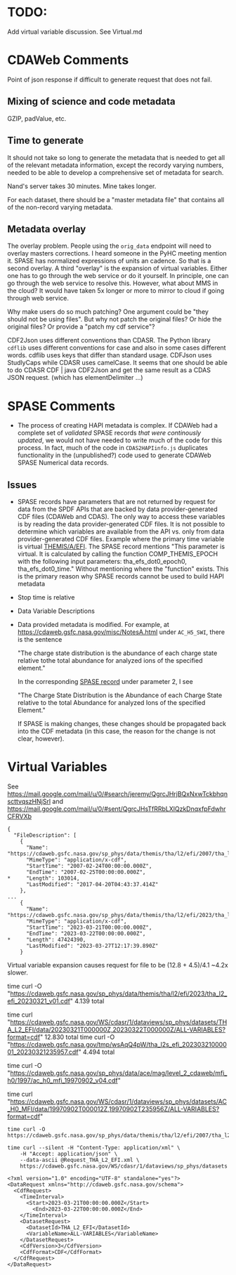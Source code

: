 # TODO:

Add virtual variable discussion. See Virtual.md

# CDAWeb Comments

Point of json response if difficult to generate request that does not fail.

## Mixing of science and code metadata

GZIP, padValue, etc.

## Time to generate

It should not take so long to generate the metadata that is needed to get 
all of the relevant metadata information, except the recordy varying numbers,
needed to be able to develop a comprehensive set of metadata for search.

Nand's server takes 30 minutes. Mine takes longer. 

For each dataset, there should be a "master metadata file" that contains
all of the non-record varying metadata.

## Metadata overlay

The overlay problem. People using the `orig_data` endpoint will need to overlay
masters corrections. I heard someone in the PyHC meeting mention it. SPASE has
normalized expressions of units an cadence. So that is a second overlay. A 
third "overlay" is the expansion of virtual variables. Either one has to go
through the web service or do it yourself. In principle, one can go through the
web service to resolve this. However, what about MMS in the cloud? It would have
taken 5x longer or more to mirror to cloud if going through web service.

Why make users do so much patching? One argument could be "they should not
be using files". But why not patch the original files? Or hide the original
files? Or provide a "patch my cdf service"?

CDF2Json uses different conventions than CDASR. The Python library `cdflib` uses
different conventions for case and also in some cases different words.
cdflib uses keys that differ than standard usage. CDFJson uses StudlyCaps while CDASR uses camelCase. It seems that one should be able to do CDASR CDF | java CDF2Json and get the same result as a CDAS JSON request. (which has elementDelimiter ...) 

# SPASE Comments

* The process of creating HAPI metadata is complex. If CDAWeb had a complete set of _validated_ SPASE records _that were continously updated_, we would not have needed to write much of the code for this process. In fact, much of the code in `CDAS2HAPIinfo.js` duplicates functionality in the (unpublished?) code used to generate CDAWeb SPASE Numerical data records.

## Issues

* SPASE records have parameters that are not returned by request for data from the SPDF APIs that are backed by data provider-generated CDF files (CDAWeb and CDAS). The only way to access these variables is by reading the data provider-generated CDF files. It is not possible to determine which variables are available from the API vs. only from data provider-generated CDF files. Example where the primary time variable is virtual [THEMIS/A/EFI](https://hpde.io/NASA/NumericalData/THEMIS/A/EFI/PT3S.html). The SPASE record mentions "This parameter is virtual. It is calculated by calling the function COMP_THEMIS_EPOCH with the following input parameters: tha_efs_dot0_epoch0, tha_efs_dot0_time." Without mentioning where the "function" exists. This is the primary reason why SPASE records cannot be used to build HAPI metadata
* Stop time is relative
* Data Variable Descriptions
* Data provided metadata is modified. For example, at https://cdaweb.gsfc.nasa.gov/misc/NotesA.html under `AC_H5_SWI`, there is the sentence
  
  "The charge state distribution is the abundance of each charge state relative tothe total abundance for analyzed ions of the specified element."

  In the corresponding [SPASE record](https://hpde.io/NASA/NumericalData/ACE/SWICS_SWIMS/L2/ChargeState/PT2H) under parameter 2, I see

  "The Charge State Distribution is the Abundance of each Charge State relative to the total Abundance for analyzed Ions of the specified Element."

  If SPASE is making changes, these changes should be propagated back into the CDF metadata (in this case, the reason for the change is not clear, however).

# Virtual Variables

See
https://mail.google.com/mail/u/0/#search/jeremy/QgrcJHrjBQxNxwTckbhqnscttvqszHNjSrl
and
https://mail.google.com/mail/u/0/#sent/QgrcJHsTfRRbLXlQzkDnqxfpFdwhrCFRVXb


```
{
  "FileDescription": [
    {
      "Name": "https://cdaweb.gsfc.nasa.gov/sp_phys/data/themis/tha/l2/efi/2007/tha_l2_efi_20070224_v01.cdf",
      "MimeType": "application/x-cdf",
      "StartTime": "2007-02-24T00:00:00.000Z",
      "EndTime": "2007-02-25T00:00:00.000Z",
*     "Length": 103014,
      "LastModified": "2017-04-20T04:43:37.414Z"
    },
...
    {
      "Name": "https://cdaweb.gsfc.nasa.gov/sp_phys/data/themis/tha/l2/efi/2023/tha_l2_efi_20230321_v01.cdf",
      "MimeType": "application/x-cdf",
      "StartTime": "2023-03-21T00:00:00.000Z",
      "EndTime": "2023-03-22T00:00:00.000Z",
*     "Length": 47424390, 
      "LastModified": "2023-03-27T12:17:39.890Z"
    }

```

Virtual variable expansion causes request for file to be (12.8 + 4.5)/4.1 ~4.2x slower.

time curl -O "https://cdaweb.gsfc.nasa.gov/sp_phys/data/themis/tha/l2/efi/2023/tha_l2_efi_20230321_v01.cdf"
4.139 total

time curl "https://cdaweb.gsfc.nasa.gov/WS/cdasr/1/dataviews/sp_phys/datasets/THA_L2_EFI/data/20230321T000000Z,20230322T000000Z/ALL-VARIABLES?format=cdf"
12.830 total
time curl -O "https://cdaweb.gsfc.nasa.gov/tmp/wsAqQ4pW/tha_l2s_efi_20230321000001_20230321235957.cdf"
4.494 total



time curl -O "https://cdaweb.gsfc.nasa.gov/sp_phys/data/ace/mag/level_2_cdaweb/mfi_h0/1997/ac_h0_mfi_19970902_v04.cdf"

time curl "https://cdaweb.gsfc.nasa.gov/WS/cdasr/1/dataviews/sp_phys/datasets/AC_H0_MFI/data/19970902T000012Z,19970902T235956Z/ALL-VARIABLES?format=cdf"


```
time curl -O https://cdaweb.gsfc.nasa.gov/sp_phys/data/themis/tha/l2/efi/2007/tha_l2_efi_20070224_v01.cdf
```

```
time curl --silent -H "Content-Type: application/xml" \
    -H "Accept: application/json" \
    --data-ascii @Request_THA_L2_EFI.xml \
    https://cdaweb.gsfc.nasa.gov/WS/cdasr/1/dataviews/sp_phys/datasets
```

```
<?xml version="1.0" encoding="UTF-8" standalone="yes"?>
<DataRequest xmlns="http://cdaweb.gsfc.nasa.gov/schema">
  <CdfRequest>
    <TimeInterval>
      <Start>2023-03-21T00:00:00.000Z</Start>
        <End>2023-03-22T00:00:00.000Z</End>
    </TimeInterval>
    <DatasetRequest>
      <DatasetId>THA_L2_EFI</DatasetId>
      <VariableName>ALL-VARIABLES</VariableName>
    </DatasetRequest>
    <CdfVersion>3</CdfVersion>
    <CdfFormat>CDF</CdfFormat>
  </CdfRequest>
</DataRequest>
```
